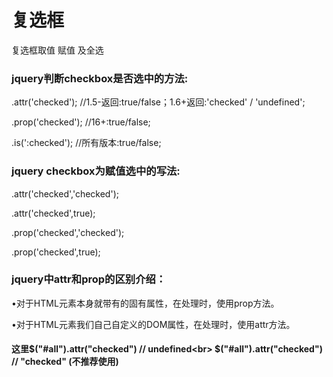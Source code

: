# 复选框
复选框取值 赋值 及全选



### jquery判断checkbox是否选中的方法:

.attr('checked'); //1.5-返回:true/false；1.6+返回:'checked' / 'undefined';

.prop('checked'); //16+:true/false;

.is(':checked'); //所有版本:true/false;



### jquery checkbox为赋值选中的写法:

.attr('checked','checked');

.attr('checked',true);

.prop('checked','checked');

.prop('checked',true);



### jquery中attr和prop的区别介绍：

•对于HTML元素本身就带有的固有属性，在处理时，使用prop方法。

•对于HTML元素我们自己自定义的DOM属性，在处理时，使用attr方法。


#### 这里$("#all").attr("checked") // undefined\<br> $("#all").attr("checked") // "checked" (不推荐使用)

